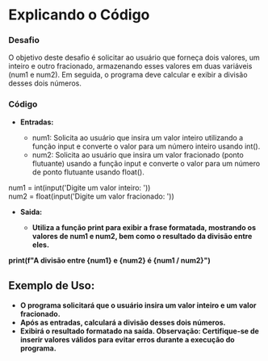 <h1>Explicando o Código</h1>

<h3>Desafio</h3>
<p>O objetivo deste desafio é solicitar ao usuário que forneça dois valores, um inteiro e outro fracionado, armazenando esses valores em duas variáveis (num1 e num2). Em seguida, o programa deve calcular e exibir a divisão desses dois números.</p>

<h3>Código</h3>

<ul>
  <li><b>Entradas:</b></li>
      <ul>
        <li>num1: Solicita ao usuário que insira um valor inteiro utilizando a função input e converte o valor para um número inteiro usando int().</li>
        <li>num2: Solicita ao usuário que insira um valor fracionado (ponto flutuante)       usando a função input e converte o valor para um número de ponto flutuante usando float().        </li>
      </ul>
</ul>
<p>
  num1 = int(input('Digite um valor inteiro: '))<br>
  num2 = float(input('Digite um valor fracionado: '))
</p>
<ul>
  <li><b>Saida:</b</li>
  <ul>
    <li>
      Utiliza a função print para exibir a frase formatada, mostrando os valores de num1 e   num2, bem como o resultado da divisão entre eles.
    </li>
  </ul>
</ul>
<p>
  print(f"A divisão entre {num1} e {num2} é {num1 / num2}")
</p>

<h2>Exemplo de Uso:</h2>
<ul>
  <li>O programa solicitará que o usuário insira um valor inteiro e um valor fracionado.</li>
  <li>Após as entradas, calculará a divisão desses dois números.</li>
  <li>Exibirá o resultado formatado na saída.
  Observação: Certifique-se de inserir valores válidos para evitar erros durante a execução do programa.</li>
</ul>
